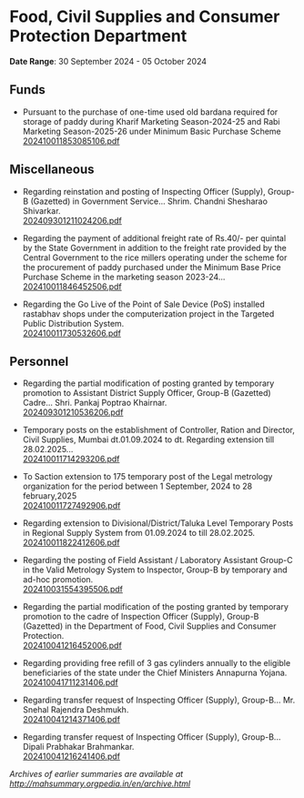 # Food, Civil Supplies and Consumer Protection Department

**Date Range**: 30 September 2024 - 05 October 2024


## Funds
- Pursuant to the purchase of one-time used old bardana required for storage of paddy during Kharif Marketing Season-2024-25 and Rabi Marketing Season-2025-26 under Minimum Basic Purchase Scheme\
  [202410011853085106.pdf](https://gr.maharashtra.gov.in/Site/Upload/Government%20Resolutions/English/202410011853085106.pdf)

## Miscellaneous
- Regarding reinstation and posting of Inspecting Officer (Supply), Group-B (Gazetted) in Government Service... Shrim. Chandni Shesharao Shivarkar.\
  [202409301211024206.pdf](https://gr.maharashtra.gov.in/Site/Upload/Government%20Resolutions/English/202409301211024206.pdf)

- Regarding the payment of additional freight rate of Rs.40/- per quintal by the State Government in addition to the freight rate provided by the Central Government to the rice millers operating under the scheme for the procurement of paddy purchased under the Minimum Base Price Purchase Scheme in the marketing season 2023-24...\
  [202410011846452506.pdf](https://gr.maharashtra.gov.in/Site/Upload/Government%20Resolutions/English/202410011846452506.pdf)

- Regarding the Go Live of the Point of Sale Device (PoS) installed rastabhav shops under the computerization project in the Targeted Public Distribution System.\
  [202410011730532606.pdf](https://gr.maharashtra.gov.in/Site/Upload/Government%20Resolutions/English/202410011730532606.pdf)

## Personnel
- Regarding the partial modification of posting granted by temporary promotion to Assistant District Supply Officer, Group-B (Gazetted) Cadre... Shri. Pankaj Poptrao Khairnar.\
  [202409301210536206.pdf](https://gr.maharashtra.gov.in/Site/Upload/Government%20Resolutions/English/202409301210536206.pdf)

- Temporary posts on the establishment of Controller, Ration and Director, Civil Supplies, Mumbai dt.01.09.2024 to dt. Regarding extension till 28.02.2025...\
  [202410011714293206.pdf](https://gr.maharashtra.gov.in/Site/Upload/Government%20Resolutions/English/202410011714293206.pdf)

- To Saction extension to 175 temporary post of the Legal metrology organization for the period between 1 September, 2024 to 28 february,2025\
  [202410011727492906.pdf](https://gr.maharashtra.gov.in/Site/Upload/Government%20Resolutions/English/202410011727492906.pdf)

- Regarding extension to Divisional/District/Taluka Level Temporary Posts in Regional Supply System from 01.09.2024 to  till 28.02.2025.\
  [202410011822412606.pdf](https://gr.maharashtra.gov.in/Site/Upload/Government%20Resolutions/English/202410011822412606.pdf)

- Regarding the posting of Field Assistant / Laboratory Assistant Group-C in the Valid Metrology System to Inspector, Group-B by temporary and ad-hoc promotion.\
  [202410031554395506.pdf](https://gr.maharashtra.gov.in/Site/Upload/Government%20Resolutions/English/202410031554395506.pdf)

- Regarding the partial modification of the posting granted by temporary promotion to the cadre of Inspection Officer (Supply), Group-B (Gazetted) in the Department of Food, Civil Supplies and Consumer Protection.\
  [202410041216452006.pdf](https://gr.maharashtra.gov.in/Site/Upload/Government%20Resolutions/English/202410041216452006.pdf)

- Regarding providing free refill of 3 gas cylinders annually to the eligible beneficiaries of the state under the Chief Ministers Annapurna Yojana.\
  [202410041711231406.pdf](https://gr.maharashtra.gov.in/Site/Upload/Government%20Resolutions/English/202410041711231406.pdf)

- Regarding transfer request of Inspecting Officer (Supply), Group-B...        Mr. Snehal Rajendra Deshmukh.\
  [202410041214371406.pdf](https://gr.maharashtra.gov.in/Site/Upload/Government%20Resolutions/English/202410041214371406.pdf)

- Regarding transfer request of Inspecting Officer (Supply), Group-B...     Dipali Prabhakar Brahmankar.\
  [202410041216241406.pdf](https://gr.maharashtra.gov.in/Site/Upload/Government%20Resolutions/English/202410041216241406.pdf)


*Archives of earlier summaries are available at http://mahsummary.orgpedia.in/en/archive.html*
